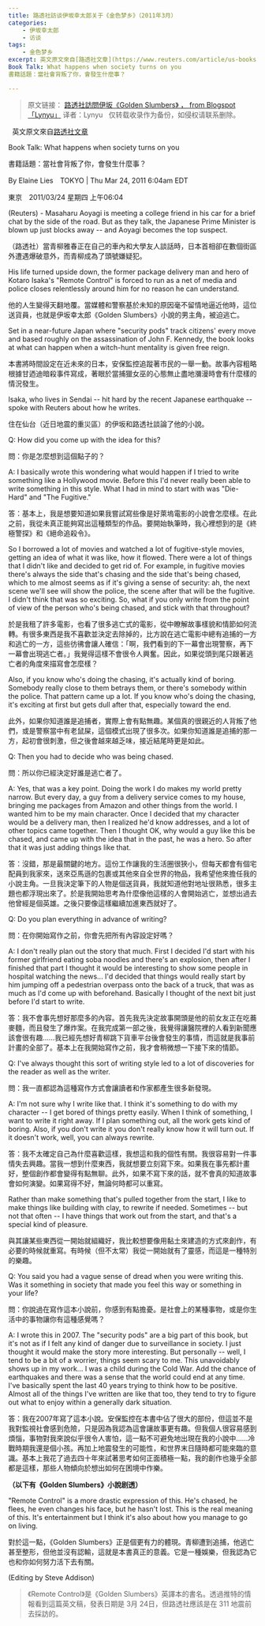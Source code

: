 ```yaml
---
title: 路透社訪谈伊坂幸太郎关于《金色梦乡》（2011年3月）
categories: 
    - 伊坂幸太郎
    - 访谈
tags: 
    - 金色梦乡
excerpt: 英文原文來自[路透社文章](https://www.reuters.com/article/us-books-authors-isaka/book-talk-what-happens-when-society-turns-on-you-idUSTRE72N27O20110324)
Book Talk: What happens when society turns on you
書籍話題：當社會背叛了你，會發生什麼事？

---
```

> 原文链接：
[路透社訪問伊坂《Golden Slumbers》 ， from Blogspot「Lynyu」](http://lynyuwen.blogspot.com/2011/03/golden-slumbers.html)
译者：Lynyu
&nbsp;
仅转载收录作为备份，如侵权请联系删除。

&nbsp;
英文原文來自[路透社文章](https://www.reuters.com/article/us-books-authors-isaka/book-talk-what-happens-when-society-turns-on-you-idUSTRE72N27O20110324)

Book Talk: What happens when society turns on you

書籍話題：當社會背叛了你，會發生什麼事？

<!-- more -->

By Elaine Lies　TOKYO | Thu Mar 24, 2011 6:04am EDT

東京　2011/03/24 星期四 上午06:04

(Reuters) - Masaharu Aoyagi is meeting a college friend in his car for a brief chat by the side of the road. But as they talk, the Japanese Prime Minister is blown up just blocks away -- and Aoyagi becomes the top suspect.

（路透社）當青柳雅春正在自己的車內和大學友人談話時，日本首相卻在數個街區外遭遇爆破意外，而青柳成為了頭號嫌疑犯。

His life turned upside down, the former package delivery man and hero of Kotaro Isaka's "Remote Control" is forced to run as a net of media and police closes relentlessly around him for no reason he can understand.

他的人生變得天翻地覆。當媒體和警察基於未知的原因毫不留情地逼近他時，這位送貨員，也就是伊坂幸太郎《Golden Slumbers》小說的男主角，被迫逃亡。

Set in a near-future Japan where "security pods" track citizens' every move and based roughly on the assassination of John F. Kennedy, the book looks at what can happen when a witch-hunt mentality is given free reign.

本書將時間設定在近未來的日本，安保監控追蹤著市民的一舉一動。故事內容粗略根據甘迺迪暗殺事件寫成，著眼於當捕獵女巫的心態無止盡地瀰漫時會有什麼樣的情況發生。

Isaka, who lives in Sendai -- hit hard by the recent Japanese earthquake -- spoke with Reuters about how he writes.

住在仙台（近日地震的重災區）的伊坂和路透社談論了他的小說。

Q: How did you come up with the idea for this?

問：你是怎麼想到這個點子的？

A: I basically wrote this wondering what would happen if I tried to write something like a Hollywood movie. Before this I'd never really been able to write something in this style. What I had in mind to start with was "Die-Hard" and "The Fugitive."

答：基本上，我是想要知道如果我嘗試寫些像是好萊塢電影的小說會怎麼樣。在此之前，我從未真正能夠寫出這種類型的作品。要開始執筆時，我心裡想到的是《終極警探》和《絕命追殺令》。

So I borrowed a lot of movies and watched a lot of fugitive-style movies, getting an idea of what it was like, how it flowed. There were a lot of things that I didn't like and decided to get rid of. For example, in fugitive movies there's always the side that's chasing and the side that's being chased, which to me almost seems as if it's giving a sense of security: ah, the next scene we'll see will show the police, the scene after that will be the fugitive. I didn't think that was so exciting. So, what if you only write from the point of view of the person who's being chased, and stick with that throughout?

於是我租了許多電影，也看了很多逃亡式的電影，從中瞭解故事樣貌和情節如何流轉。有很多東西是我不喜歡並決定去除掉的，比方說在逃亡電影中總有追捕的一方和逃亡的一方，這些彷彿會讓人確信：「啊，我們看到的下一幕會出現警察，再下一幕會出現逃亡者。」我覺得這樣不會很令人興奮。因此，如果從頭到尾只跟著逃亡者的角度來描寫會怎麼樣？

Also, if you know who's doing the chasing, it's actually kind of boring. Somebody really close to them betrays them, or there's somebody within the police. That pattern came up a lot. If you know who's doing the chasing, it's exciting at first but gets dull after that, especially toward the end.

此外，如果你知道誰是追捕者，實際上會有點無趣。某個真的很親近的人背叛了他們，或是警察當中有老鼠屎，這個模式出現了很多次。如果你知道誰是追捕的那一方，起初會很刺激，但之後會越來越乏味，接近結尾時更是如此。

Q: Then you had to decide who was being chased.

問：所以你已經決定好誰是逃亡者了。

A: Yes, that was a key point. Doing the work I do makes my world pretty narrow. But every day, a guy from a delivery service comes to my house, bringing me packages from Amazon and other things from the world. I wanted him to be my main character. Once I decided that my character would be a delivery man, then I realized he'd know addresses, and a lot of other topics came together. Then I thought OK, why would a guy like this be chased, and came up with the idea that in the past, he was a hero. So after that it was just adding things like that.

答：沒錯，那是最關鍵的地方。這份工作讓我的生活圈很狹小，但每天都會有個宅配員到我家來，送來亞馬遜的包裹或其他來自全世界的物品，我希望他來擔任我的小說主角。一旦我決定筆下的人物是個送貨員，我就知道他對地址很熟悉，很多主題也都浮現出來了。於是我開始思考為什麼像他這樣的人會開始逃亡，並想出過去他曾經是個英雄。之後只要像這樣繼續加進東西就好了。

Q: Do you plan everything in advance of writing?

問：在你開始寫作之前，你會先把所有內容設定好嗎？

A: I don't really plan out the story that much. First I decided I'd start with his former girlfriend eating soba noodles and there's an explosion, then after I finished that part I thought it would be interesting to show some people in hospital watching the news... I'd decided that things would really start by him jumping off a pedestrian overpass onto the back of a truck, that was as much as I'd come up with beforehand. Basically I thought of the next bit just before I'd start to write.

答：我不會事先想好那麼多的內容。首先我先決定故事開頭是他的前女友正在吃蕎麥麵，而且發生了爆炸案。在我完成第一部之後，我覺得讓醫院裡的人看到新聞應該會很有趣……我已經先想好青柳跳下貨車平台後會發生的事情，而這就是我事前計畫的全部了。基本上在我開始寫作之前，我才會稍微想一下接下來的情節。

Q: I've always thought this sort of writing style led to a lot of discoveries for the reader as well as the writer.

問：我一直都認為這種寫作方式會讓讀者和作家都產生很多新發現。

A: I'm not sure why I write like that. I think it's something to do with my character -- I get bored of things pretty easily. When I think of something, I want to write it right away. If I plan something out, all the work gets kind of boring. Also, if you don't write it you don't really know how it will turn out. If it doesn't work, well, you can always rewrite.

答：我不太確定自己為什麼喜歡這樣，我想這和我的個性有關。我很容易對一件事情失去興趣。當我一想到什麼東西，我就想要立刻寫下來。如果我在事先都計畫好，整個創作都會變得有點無聊。此外，如果不寫下來的話，就不會真的知道故事會如何演變。如果寫得不好，無論何時都可以重寫。

Rather than make something that's pulled together from the start, I like to make things like building with clay, to rewrite if needed. Sometimes -- but not that often -- I have things that work out from the start, and that's a special kind of pleasure.

與其讓某些東西從一開始就組織好，我比較想要像用黏土來建造的方式來創作，有必要的時候就重寫。有時候（但不太常）我從一開始就有了靈感，而這是一種特別的樂趣。

Q: You said you had a vague sense of dread when you were writing this. Was it something in society that made you feel this way or something in your life?

問：你說過在寫作這本小說前，你感到有點擔憂。是社會上的某種事物，或是你生活中的事物讓你有這種感覺嗎？

A: I wrote this in 2007. The "security pods" are a big part of this book, but it's not as if I felt any kind of danger due to surveillance in society. I just thought it would make the story more interesting. But personally -- well, I tend to be a bit of a worrier, things seem scary to me. This unavoidably shows up in my work... I was a child during the Cold War. Add the chance of earthquakes and there was a sense that the world could end at any time. I've basically spent the last 40 years trying to think how to be positive. Almost all of the things I've written are like that too, they tend to try to figure out what to enjoy within a generally dark situation.

答：我在2007年寫了這本小說。安保監控在本書中佔了很大的部份，但這並不是我對監視社會感到危險，只是因為我認為這會讓故事更有趣。但我個人很容易感到煩惱，事物對我來說似乎很令人害怕，這一點不可避免地出現在我的小說中……冷戰時期我還是個小孩。再加上地震發生的可能性，和世界末日隨時都可能來臨的意識。基本上我花了過去四十年來試著思考如何正面積極一點，我的創作也幾乎全部都是這樣，那些人物傾向於想出如何在困境中作樂。


**（以下有《Golden Slumbers》小說剧透）**

"Remote Control" is a more drastic expression of this. He's chased, he flees, he even changes his face, but he hasn't lost. This is the real meaning of this. It's entertainment but I think it's also about how you manage to go on living.

對於這一點，《Golden Slumbers》正是個更有力的體現。青柳遭到追捕，他逃亡甚至整形，但他並沒有認輸，這就是本書真正的意義。它是一種娛樂，但我認為它也和你如何努力活下去有關。

(Editing by Steve Addison)



> 《Remote Control》是《Golden Slumbers》英譯本的書名。透過推特的情報看到這篇英文稿，發表日期是 3月 24日，但路透社應該是在 311 地震前去採訪的。
